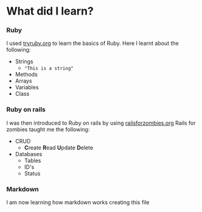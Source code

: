 # What did I learn?
### Ruby

I used [tryruby.org](http://tryruby.org/levels/1/challenges/0) to learn the basics of Ruby. Here I learnt about the following:
                                                       
* Strings
    * `"This is a string"`
* Methods 
* Arrays 
* Variables
* Class


### Ruby on rails

I was then introduced to Ruby on rails by using [railsforzombies.org](http://railsforzombies.org/) Rails for zombies taught me the following:

* CRUD
    * **C**reate **R**ead **U**pdate **D**elete
* Databases
  * Tables
  * ID's
  * Status

### Markdown

I am now learning how markdown works creating this file

                                                       
